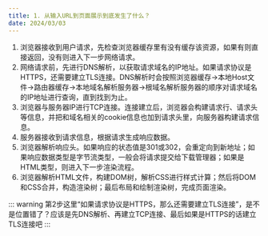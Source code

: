 ```yaml
---
title: 1. 从输入URL到页面展示到底发生了什么？
date: 2024/03/03
---
```

1. 浏览器接收到用户请求，先检查浏览器缓存里有没有缓存该资源，如果有则直接返回，没有则进入下一步网络请求。
2. 网络请求前，先进行DNS解析，以获取请求域名的IP地址。如果请求协议是HTTPS，还需要建立TLS连接。DNS解析时会按照浏览器缓存->本地Host文件->路由器缓存->本地域名解析服务器->根域名解析服务器的顺序对请求域名的IP地址进行查询，直到找到为止。
3. 浏览器与服务器IP进行TCP连接。连接建立后，浏览器会构建请求行、请求头等信息，并把和域名相关的cookie信息也加到请求头里，向服务器构建请求信息。
4. 服务器接收到请求信息，根据请求生成响应数据。
5. 浏览器解析响应头。如果响应的状态值是301或302，会重定向到新地址；如果响应数据类型是字节流类型，一般会将请求提交给下载管理器；如果是HTML类型，则进入下一步渲染流程。
6. 浏览器解析HTML文件，构建DOM树，解析CSS进行样式计算；然后将DOM和CSS合并，构造渲染树；最后布局和绘制渲染树，完成页面渲染。

::: warning
第2步这里“如果请求协议是HTTPS，那么还需要建立TLS连接”，是不是位置错了？应该是先DNS解析、再建立TCP连接、最后如果是HTTPS的话建立TLS连接吧
:::